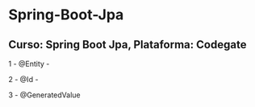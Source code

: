 # Spring-Boot-Jpa
## Curso: Spring Boot Jpa, Plataforma: Codegate

1 - @Entity - 

2 - @Id - 

3 - @GeneratedValue

